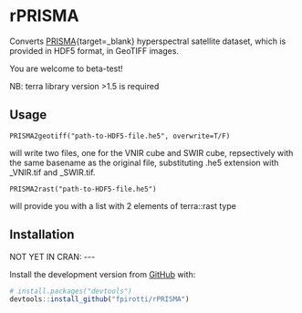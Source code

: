 # rPRISMA  

Converts [PRISMA](https://earth.esa.int/web/eoportal/satellite-missions/p/prisma-hyperspectral){target=_blank} hyperspectral satellite dataset, which is provided in HDF5 format, in GeoTIFF images.

You are welcome to beta-test!

NB: terra library version >1.5 is required

## Usage

    PRISMA2geotiff("path-to-HDF5-file.he5", overwrite=T/F) 

will write two files, one for the VNIR cube and SWIR  cube, repsectively with the same basename as the original file, substituting .he5 extension with _VNIR.tif and _SWIR.tif.   

    PRISMA2rast("path-to-HDF5-file.he5")  
    
will provide you with a list with 2 elements of terra::rast type

## Installation    

NOT YET IN CRAN: ---

Install the development version from [GitHub](https://github.com/) with:

``` r
# install.packages("devtools")
devtools::install_github("fpirotti/rPRISMA")
```

